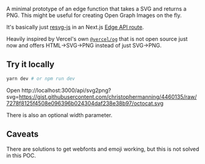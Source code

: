 A minimal prototype of an edge function that takes a SVG and returns a PNG.
This might be useful for creating Open Graph Images on the fly.

It's basically just [resvg-js](https://github.com/yisibl/resvg-js) in an Next.js [Edge API route](https://nextjs.org/docs/api-routes/edge-api-routes).

Heavily inspired by Vercel's own [`@vercel/og`](https://vercel.com/docs/concepts/functions/edge-functions/og-image-generation) that is not open source just now and offers HTML->SVG->PNG instead of just SVG->PNG.



## Try it locally

```bash
yarn dev # or npm run dev
```

Open http://localhost:3000/api/svg2png?svg=https://gist.githubusercontent.com/christophermanning/4460135/raw/7278f8125f4508e096396b024304daf238e38b97/octocat.svg

There is also an optional width parameter.


## Caveats

There are solutions to get webfonts and emoji working, but this is not solved in this POC.
